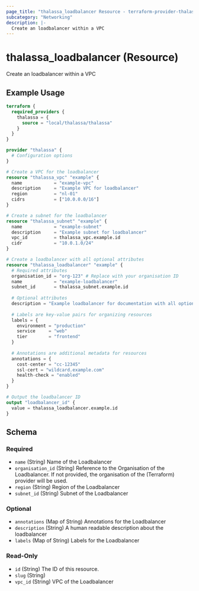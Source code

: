 ```yaml
---
page_title: "thalassa_loadbalancer Resource - terraform-provider-thalassa"
subcategory: "Networking"
description: |-
  Create an loadbalancer within a VPC
---
```


# thalassa_loadbalancer (Resource)

Create an loadbalancer within a VPC

## Example Usage

```terraform
terraform {
  required_providers {
    thalassa = {
      source = "local/thalassa/thalassa"
    }
  }
}

provider "thalassa" {
  # Configuration options
}

# Create a VPC for the loadbalancer
resource "thalassa_vpc" "example" {
  name            = "example-vpc"
  description     = "Example VPC for loadbalancer"
  region          = "nl-01"
  cidrs           = ["10.0.0.0/16"]
}

# Create a subnet for the loadbalancer
resource "thalassa_subnet" "example" {
  name            = "example-subnet"
  description     = "Example subnet for loadbalancer"
  vpc_id          = thalassa_vpc.example.id
  cidr            = "10.0.1.0/24"
}

# Create a loadbalancer with all optional attributes
resource "thalassa_loadbalancer" "example" {
  # Required attributes
  organisation_id = "org-123" # Replace with your organisation ID
  name            = "example-loadbalancer"
  subnet_id       = thalassa_subnet.example.id
  
  # Optional attributes
  description = "Example loadbalancer for documentation with all optional attributes"
  
  # Labels are key-value pairs for organizing resources
  labels = {
    environment = "production"
    service     = "web"
    tier        = "frontend"
  }
  
  # Annotations are additional metadata for resources
  annotations = {
    cost-center = "cc-12345"
    ssl-cert = "wildcard.example.com"
    health-check = "enabled"
  }
}

# Output the loadbalancer ID
output "loadbalancer_id" {
  value = thalassa_loadbalancer.example.id
}
```
<!-- schema generated by tfplugindocs -->
## Schema

### Required

- `name` (String) Name of the Loadbalancer
- `organisation_id` (String) Reference to the Organisation of the Loadbalancer. If not provided, the organisation of the (Terraform) provider will be used.
- `region` (String) Region of the Loadbalancer
- `subnet_id` (String) Subnet of the Loadbalancer

### Optional

- `annotations` (Map of String) Annotations for the Loadbalancer
- `description` (String) A human readable description about the loadbalancer
- `labels` (Map of String) Labels for the Loadbalancer

### Read-Only

- `id` (String) The ID of this resource.
- `slug` (String)
- `vpc_id` (String) VPC of the Loadbalancer



